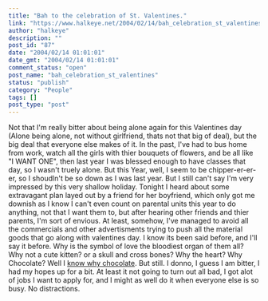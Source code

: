```yaml
---
title: "Bah to the celebration of St. Valentines."
link: "https://www.halkeye.net/2004/02/14/bah_celebration_st_valentines/"
author: "halkeye"
description: ""
post_id: "87"
date: "2004/02/14 01:01:01"
date_gmt: "2004/02/14 01:01:01"
comment_status: "open"
post_name: "bah_celebration_st_valentines"
status: "publish"
category: "People"
tags: []
post_type: "post"
---
```


Not that I'm really bitter about being alone again for this Valentines day (Alone being alone, not without girlfriend, thats not that big of deal), but the big deal that everyone else makes of it. In the past, I've had to bus home from work, watch all the girls with thier bouquets of flowers, and be all like "I WANT ONE", then last year I was blessed enough to have classes that day, so I wasn't truely alone. But this Year, well, I seem to be chipper-er-er-er, so I shoudln't be so down as I was last year. But I still can't say I'm very impressed by this very shallow holiday. Tonight I heard about some extravagant plan layed out by a friend for her boyfriend, which only got me downish as I know I can't even count on parental units this year to do anything, not that I want them to, but after hearing other friends and thier parents, I'm sort of envious. At least, somehow, I've managed to avoid all the commercials and other advertisments trying to push all the material goods that go along with valentines day. I know its been said before, and I'll say it before. Why is the symbol of love the bloodiest organ of them all? Why not a cute kitten? or a skull and cross bones? Why the heart? Why Chocolate? Well I [know why chocolate](http://www.halkeye.net/files/images/432_77b4cfe97611183be2489521e5284cab.jpg). But still. I donno, I guess I am bitter, I had my hopes up for a bit. At least it not going to turn out all bad, I got alot of jobs I want to apply for, and I might as well do it when everyone else is so busy. No distractions.